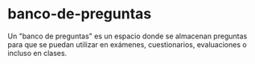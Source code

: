 # banco-de-preguntas
Un "banco de preguntas" es un espacio donde se almacenan preguntas para que se puedan utilizar en exámenes, cuestionarios, evaluaciones o incluso en clases.
